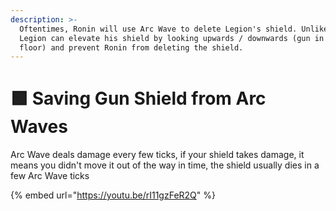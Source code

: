 ```yaml
---
description: >-
  Oftentimes, Ronin will use Arc Wave to delete Legion's shield. Unlike Tone,
  Legion can elevate his shield by looking upwards / downwards (gun in the
  floor) and prevent Ronin from deleting the shield.
---
```


# 🟩 Saving Gun Shield from Arc Waves

Arc Wave deals damage every few ticks, if your shield takes damage, it means you didn't move it out of the way in time, the shield usually dies in a few Arc Wave ticks

{% embed url="https://youtu.be/rI11gzFeR2Q" %}
